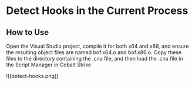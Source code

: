 # Detect Hooks in the Current Process



## How to Use

Open the Visual Studio project, compile it for both x64 and x86, and ensure the resulting object files are named bof.x64.o and bof.x86.o. Copy these files to the directory containing the .cna file, and then load the .cna file in the Script Manager in Cobalt Strike


![[detect-hooks.png]]
